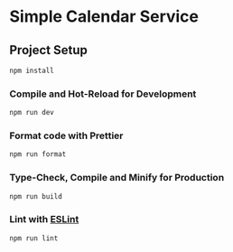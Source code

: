 # Simple Calendar Service

## Project Setup

```sh
npm install
```

### Compile and Hot-Reload for Development

```sh
npm run dev
```

### Format code with Prettier
```sh
npm run format
```

### Type-Check, Compile and Minify for Production

```sh
npm run build
```

### Lint with [ESLint](https://eslint.org/)

```sh
npm run lint
```
